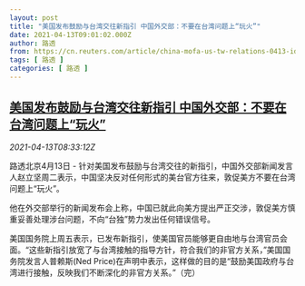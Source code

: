 ```yaml
---
layout: post
title: "美国发布鼓励与台湾交往新指引 中国外交部：不要在台湾问题上“玩火”"
date: 2021-04-13T09:01:02.000Z
author: 路透
from: https://cn.reuters.com/article/china-mofa-us-tw-relations-0413-idCNKBS2C00VW
tags: [ 路透 ]
categories: [ 路透 ]
---
```

<!--1618304462000-->
[美国发布鼓励与台湾交往新指引 中国外交部：不要在台湾问题上“玩火”](https://cn.reuters.com/article/china-mofa-us-tw-relations-0413-idCNKBS2C00VW)
------

<div>
<div><i>2021-04-13T08:33:12Z</i></div><p>路透北京4月13日 - 针对美国发布鼓励与台湾交往的新指引，中国外交部新闻发言人赵立坚周二表示，中国坚决反对任何形式的美台官方往来，敦促美方不要在台湾问题上“玩火”。</p><p>他在外交部举行的新闻发布会上称，中国已就此向美方提出严正交涉，敦促美方慎重妥善处理涉台问题，不向“台独”势力发出任何错误信号。</p><p>美国国务院上周五表示，已发布新指引，使美国官员能够更自由地与台湾官员会面。“这些新指引放宽了与台湾接触的指导方针，符合我们的非官方关系，”美国国务院发言人普赖斯(Ned Price)在声明中表示，这样做的目的是“鼓励美国政府与台湾进行接触，反映我们不断深化的非官方关系。”（完）</p>
</div>
